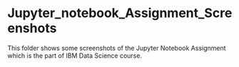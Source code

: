 # Jupyter_notebook_Assignment_Screenshots
This folder shows some screenshots of the Jupyter Notebook Assignment which is the part of IBM Data Science course.
